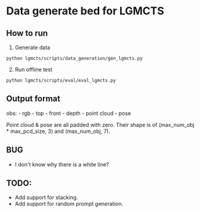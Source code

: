 # Data generate bed for LGMCTS

## How to run

1. Generate data

```
python lgmcts/scripts/data_generation/gen_lgmcts.py
```

2. Run offline test

```
python lgmcts/scripts/eval/eval_lgmcts.py
```


## Output format

obs:
    - rgb
        - top
        - front
    - depth
    - point cloud
    - pose

Point cloud & pose are all padded with zero. Their shape is of (max_num_obj * max_pcd_size, 3) and (max_num_obj, 7). 

## BUG

- I don't know why there is a white line?

## TODO:

- Add support for stacking.
- Add support for random prompt generation.